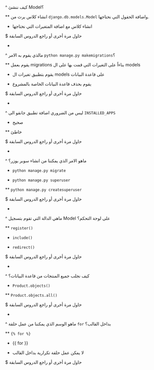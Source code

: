 ^ كيف ننشئ Model؟

** انشاء كلاس يرث من `django.db.models.Model` واضافة الحقول التي نحتاجها.

* انشاء كلاس مع اضافة المتغيرات التي نحتاجها

$ حاول مرة أخرى أو راجع الدروس السابقة

-

^ مالذي يقوم به الامر `python manage.py makemigrations`؟

** يقوم بعمل migrations بناءاً على التغيرات التي قمت بها على ال models 

* يقوم بتطبيق تغيرات ال models على قاعدة البيانات

* يقوم بحذف قاعدة البيانات الخاصة بالمشروع

$ حاول مرة أخرى أو راجع الدروس السابقة

-

^ ليس من الضروري اضافة تطبيق جانقو الى `INSTALLED_APPS`

* صحيح

** خاطئ

$ حاول مرة أخرى أو راجع الدروس السابقة

-

^ ماهو الامر الذي يمكننا من انشاء سوبر يوزر؟

* `python manage.py migrate`

* `python manage.py superuser`

** `python manage.py createsuperuser`

$ حاول مرة أخرى أو راجع الدروس السابقة

-

^ ماهي الدالة التي تقوم بتسجيل Model على لوحة التحكم؟

** `register()`

* `include()`

* `redirect()`

$ حاول مرة أخرى أو راجع الدروس السابقة

-

^ كيف نجلب جميع المنتجات من قاعدة البيانات؟

* `Product.objects()`

** `Product.objects.all()`

$ حاول مرة أخرى أو راجع الدروس السابقة

-

^ ماهو الوسم الذي يمكننا من عمل حلقة `for` بداخل القالب؟

** `{% for %}`

* {{ for }}

* لا يمكن عمل حلقة تكرارية بداخل القالب

$ حاول مرة أخرى أو راجع الدروس السابقة
